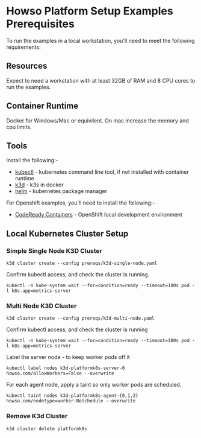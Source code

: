 # Howso Platform Setup Examples Prerequisites
To run the examples in a local workstation, you'll need to meet the following requirements: 

## Resources
Expect to need a workstation with at least 32GB of RAM and 8 CPU cores to run the examples.

## Container Runtime
Docker for Windows/Mac or equivilent.  On mac increase the memory and cpu limits.

## Tools

Install the following:-

- [kubectl](https://kubernetes.io/docs/tasks/tools/) - kubernetes command line tool, if not installed with container runtime 
- [k3d](https://k3d.io/) - k3s in docker
- [helm](https://helm.sh/) - kubernetes package manager


For Openshift examples, you'll need to install the following:-

- [CodeReady Containers](https://developers.redhat.com/products/codeready-containers/overview) - OpenShift local development environment 


## Local Kubernetes Cluster Setup 

### Simple Single Node K3D Cluster


```
k3d cluster create --config prereqs/k3d-single-node.yaml
```

Confirm kubectl access, and check the cluster is running.
```
kubectl -n kube-system wait --for=condition=ready --timeout=180s pod -l k8s-app=metrics-server
```

### Multi Node K3D Cluster

```
k3d cluster create --config prereqs/k3d-multi-node.yaml
```

Confirm kubectl access, and check the cluster is running
```
kubectl -n kube-system wait --for=condition=ready --timeout=180s pod -l k8s-app=metrics-server
```

Label the server node - to keep worker pods off it
```
kubectl label nodes k3d-platformk8s-server-0 howso.com/allowWorkers=False --overwrite
```

For each agent node, apply a taint so only worker pods are scheduled.
```
kubectl taint nodes k3d-platformk8s-agent-{0,1,2} howso.com/nodetype=worker:NoSchedule --overwrite
```


### Remove K3d Cluster

```
k3d cluster delete platformk8s
```
